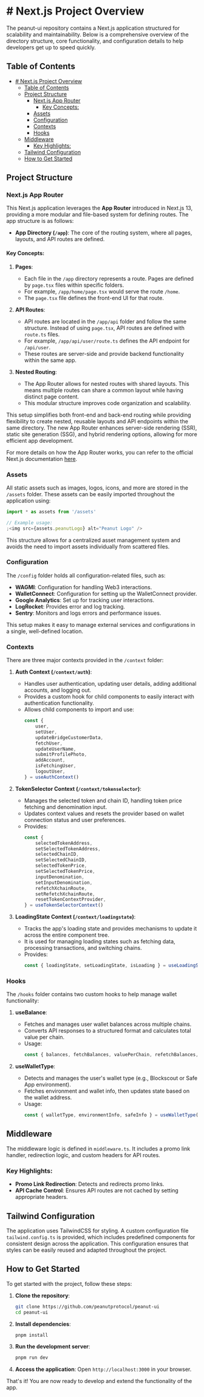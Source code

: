 # # Next.js Project Overview

The peanut-ui repository contains a Next.js application structured for scalability and maintainability. Below is a comprehensive overview of the directory structure, core functionality, and configuration details to help developers get up to speed quickly.

## Table of Contents

-   [# Next.js Project Overview](#-nextjs-project-overview)
    -   [Table of Contents](#table-of-contents)
    -   [Project Structure](#project-structure)
        -   [Next.js App Router](#nextjs-app-router)
            -   [Key Concepts:](#key-concepts)
        -   [Assets](#assets)
        -   [Configuration](#configuration)
        -   [Contexts](#contexts)
        -   [Hooks](#hooks)
    -   [Middleware](#middleware)
        -   [Key Highlights:](#key-highlights)
    -   [Tailwind Configuration](#tailwind-configuration)
    -   [How to Get Started](#how-to-get-started)

## Project Structure

### Next.js App Router

This Next.js application leverages the **App Router** introduced in Next.js 13, providing a more modular and file-based system for defining routes. The app structure is as follows:

-   **App Directory (`/app`)**: The core of the routing system, where all pages, layouts, and API routes are defined.

#### Key Concepts:

1. **Pages**:

    - Each file in the `/app` directory represents a route. Pages are defined by `page.tsx` files within specific folders.
    - For example, `/app/home/page.tsx` would serve the route `/home`.
    - The `page.tsx` file defines the front-end UI for that route.

2. **API Routes**:

    - API routes are located in the `/app/api` folder and follow the same structure. Instead of using `page.tsx`, API routes are defined with `route.ts` files.
    - For example, `/app/api/user/route.ts` defines the API endpoint for `/api/user`.
    - These routes are server-side and provide backend functionality within the same app.

3. **Nested Routing**:
    - The App Router allows for nested routes with shared layouts. This means multiple routes can share a common layout while having distinct page content.
    - This modular structure improves code organization and scalability.

This setup simplifies both front-end and back-end routing while providing flexibility to create nested, reusable layouts and API endpoints within the same directory. The new App Router enhances server-side rendering (SSR), static site generation (SSG), and hybrid rendering options, allowing for more efficient app development.

For more details on how the App Router works, you can refer to the official Next.js documentation [here](https://nextjs.org/docs/app/building-your-application/routing#the-app-router).

### Assets

All static assets such as images, logos, icons, and more are stored in the `/assets` folder. These assets can be easily imported throughout the application using:

```js
import * as assets from '/assets'

// Example usage:
;<img src={assets.peanutLogo} alt="Peanut Logo" />
```

This structure allows for a centralized asset management system and avoids the need to import assets individually from scattered files.

### Configuration

The `/config` folder holds all configuration-related files, such as:

-   **WAGMI**: Configuration for handling Web3 interactions.
-   **WalletConnect**: Configuration for setting up the WalletConnect provider.
-   **Google Analytics**: Set up for tracking user interactions.
-   **LogRocket**: Provides error and log tracking.
-   **Sentry**: Monitors and logs errors and performance issues.

This setup makes it easy to manage external services and configurations in a single, well-defined location.

### Contexts

There are three major contexts provided in the `/context` folder:

1. **Auth Context (`/context/auth`)**:

    - Handles user authentication, updating user details, adding additional accounts, and logging out.
    - Provides a custom hook for child components to easily interact with authentication functionality.
    - Allows child components to import and use:
        ```js
        const {
            user,
            setUser,
            updateBridgeCustomerData,
            fetchUser,
            updateUserName,
            submitProfilePhoto,
            addAccount,
            isFetchingUser,
            logoutUser,
        } = useAuthContext()
        ```

2. **TokenSelector Context (`/context/tokenselector`)**:

    - Manages the selected token and chain ID, handling token price fetching and denomination input.
    - Updates context values and resets the provider based on wallet connection status and user preferences.
    - Provides:
        ```js
        const {
            selectedTokenAddress,
            setSelectedTokenAddress,
            selectedChainID,
            setSelectedChainID,
            selectedTokenPrice,
            setSelectedTokenPrice,
            inputDenomination,
            setInputDenomination,
            refetchXchainRoute,
            setRefetchXchainRoute,
            resetTokenContextProvider,
        } = useTokenSelectorContext()
        ```

3. **LoadingState Context (`/context/loadingstate`)**:
    - Tracks the app's loading state and provides mechanisms to update it across the entire component tree.
    - It is used for managing loading states such as fetching data, processing transactions, and switching chains.
    - Provides:
        ```js
        const { loadingState, setLoadingState, isLoading } = useLoadingStateContext()
        ```

### Hooks

The `/hooks` folder contains two custom hooks to help manage wallet functionality:

1. **useBalance**:

    - Fetches and manages user wallet balances across multiple chains.
    - Converts API responses to a structured format and calculates total value per chain.
    - Usage:
        ```js
        const { balances, fetchBalances, valuePerChain, refetchBalances, hasFetchedBalances } = useBalance()
        ```

2. **useWalletType**:
    - Detects and manages the user's wallet type (e.g., Blockscout or Safe App environment).
    - Fetches environment and wallet info, then updates state based on the wallet address.
    - Usage:
        ```js
        const { walletType, environmentInfo, safeInfo } = useWalletType()
        ```

## Middleware

The middleware logic is defined in `middleware.ts`. It includes a promo link handler, redirection logic, and custom headers for API routes.

### Key Highlights:

-   **Promo Link Redirection**: Detects and redirects promo links.
-   **API Cache Control**: Ensures API routes are not cached by setting appropriate headers.

## Tailwind Configuration

The application uses TailwindCSS for styling. A custom configuration file `tailwind.config.ts` is provided, which includes predefined components for consistent design across the application. This configuration ensures that styles can be easily reused and adapted throughout the project.

## How to Get Started

To get started with the project, follow these steps:

1. **Clone the repository**:

    ```bash
    git clone https://github.com/peanutprotocol/peanut-ui
    cd peanut-ui
    ```

2. **Install dependencies**:

    ```bash
    pnpm install
    ```

3. **Run the development server**:

    ```bash
    pnpm run dev
    ```

4. **Access the application**: Open `http://localhost:3000` in your browser.

That's it! You are now ready to develop and extend the functionality of the app.
